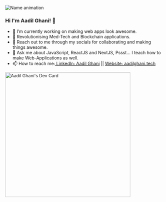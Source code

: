 ![Name animation](https://github.com/aadilghani1/aadilghani1/blob/main/Aadil-Intro.gif)   

### Hi I'm Aadil Ghani! 👋

- 🔭 I’m currently working on making web apps look awesome.
- 🌱 Revolutionising Med-Tech and Blockchain applications.
- 👯 Reach out to me through my socials for collaborating and making things awesome.
- 💬 Ask me about JavaScript, ReactJS and NextJS, Pssst... I teach how to make Web-Applications as well.
- 📫 How to reach me:[ LinkedIn: Aadil Ghani](https://www.linkedin.com/in/aadil-g-a25545b1) || [Website: aadilghani.tech](https://aadilghani.tech/)




<a href="https://app.daily.dev/aadilghani"><img src="https://api.daily.dev/devcards/7b231c50099c489eaa4bebbad1e9a8cb.png?r=bk7" width="400" alt="Aadil Ghani's Dev Card"/></a>
